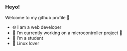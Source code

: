 ### Heyo! 
Welcome to my github profile 👋
- 🌐 I am a web developer
- 🔭 I’m currently working on a microcontroller project 🤔
- 🌱 I’m a student
- 🐧 Linux lover
<!--
**itsTh3K1ll3r/itsth3k1ll3r** is a ✨ _special_ ✨ repository because its `README.md` (this file) appears on your GitHub profile.

Here are some ideas to get you started:


- 🌱 I’m currently learning ...
- 👯 I’m looking to collaborate on ...
- 🤔 I’m looking for help with ...
- 💬 Ask me about ...
- 📫 How to reach me: ...
- 😄 Pronouns: ...

-->
